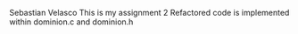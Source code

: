 Sebastian Velasco
This is my assignment 2
Refactored code is implemented within dominion.c and dominion.h
